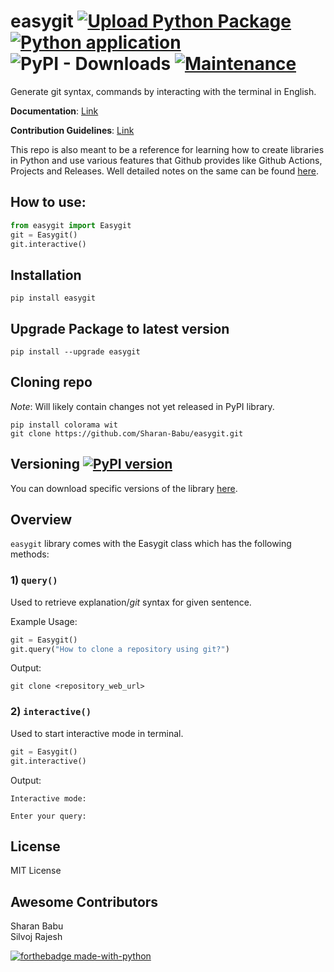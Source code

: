 # easygit [![Upload Python Package](https://github.com/Sharan-Babu/easygit/actions/workflows/python-publish.yml/badge.svg)](https://github.com/Sharan-Babu/easygit/actions/workflows/python-publish.yml) [![Python application](https://github.com/Sharan-Babu/easygit/actions/workflows/python-app.yml/badge.svg)](https://github.com/Sharan-Babu/easygit/actions/workflows/python-app.yml) ![PyPI - Downloads](https://img.shields.io/pypi/dw/easygit) [![Maintenance](https://img.shields.io/badge/Maintained%3F-yes-green.svg)](https://GitHub.com/Naereen/StrapDown.js/graphs/commit-activity)

Generate git syntax, commands by interacting with the terminal in English.

**Documentation**: [Link](https://github.com/Sharan-Babu/easygit/wiki/Documentation)

**Contribution Guidelines**: [Link](https://github.com/Sharan-Babu/easygit/wiki/Contribution)

This repo is also meant to be a reference for learning how to create libraries in Python and use various features that Github provides like Github Actions, Projects and Releases. Well detailed notes on the same can be found [here](https://github.com/Sharan-Babu/easygit/wiki).

## How to use:
~~~python
from easygit import Easygit
git = Easygit()
git.interactive()
~~~

## Installation
~~~
pip install easygit
~~~

## Upgrade Package to latest version
~~~
pip install --upgrade easygit
~~~

## Cloning repo 
_Note_: Will likely contain changes not yet released in PyPI library.
~~~
pip install colorama wit
git clone https://github.com/Sharan-Babu/easygit.git
~~~

## Versioning [![PyPI version](https://badge.fury.io/py/easygit.svg)](https://badge.fury.io/py/easygit)
You can download specific versions of the library [here](https://github.com/Sharan-Babu/easygit/releases).

## Overview

`easygit` library comes with the Easygit class which has the following methods:
### 1) `query()` 
Used to retrieve explanation/_git_ syntax for given sentence.

Example Usage:
~~~python
git = Easygit()
git.query("How to clone a repository using git?")
~~~

Output:<br>
~~~
git clone <repository_web_url>
~~~

### 2) `interactive()` 
Used to start interactive mode in terminal.
~~~python
git = Easygit()
git.interactive()
~~~

Output:<br>
~~~
Interactive mode:

Enter your query: 
~~~

## License
MIT License

## Awesome Contributors
Sharan Babu<br>
Silvoj Rajesh

[![forthebadge made-with-python](http://ForTheBadge.com/images/badges/made-with-python.svg)](https://www.python.org/)
